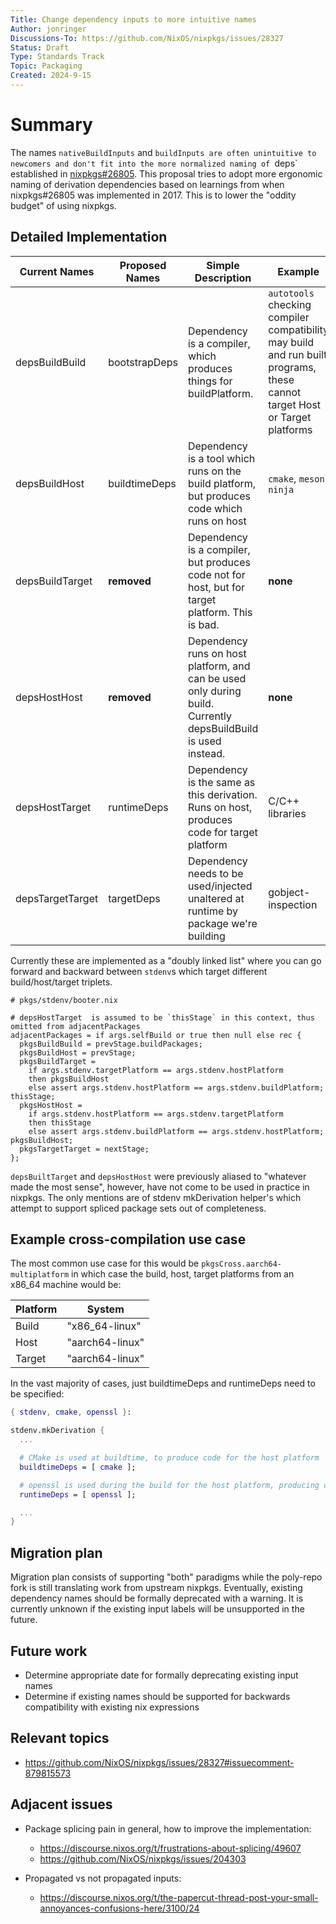 ```yaml
---
Title: Change dependency inputs to more intuitive names
Author: jonringer
Discussions-To: https://github.com/NixOS/nixpkgs/issues/28327
Status: Draft
Type: Standards Track
Topic: Packaging
Created: 2024-9-15
---
```


# Summary

The names `nativeBuildInputs` and `buildInputs are often unintuitive to newcomers
and don't fit into the more normalized naming of `deps<Host><Target>` established
in [nixpkgs#26805](https://github.com/NixOS/nixpkgs/pull/26805). This proposal
tries to adopt more ergonomic naming of derivation dependencies based on learnings
from when nixpkgs#26805 was implemented in 2017. This is to lower the "oddity budget"
of using nixpkgs.

## Detailed Implementation

| Current Names    | Proposed Names | Simple Description | Example    |
| --------         | -------        | --------------     | ---------  |
| depsBuildBuild   | bootstrapDeps  | Dependency is a compiler, which produces things for buildPlatform. | `autotools` checking compiler compatibility may build and run built programs, these cannot target Host or Target platforms |
| depsBuildHost    | buildtimeDeps  | Dependency is a tool which runs on the build platform, but produces code which runs on host | `cmake`, `meson`, `ninja` |
| depsBuildTarget  | **removed**    | Dependency is a compiler, but produces code not for host, but for target platform. This is bad. | **none** |
| depsHostHost     | **removed**    | Dependency runs on host platform, and can be used only during build. Currently depsBuildBuild is used instead. | **none** |
| depsHostTarget   | runtimeDeps    | Dependency is the same as this derivation. Runs on host, produces code for target platform | C/C++ libraries |
| depsTargetTarget | targetDeps     | Dependency needs to be used/injected unaltered at runtime by package we're building | gobject-inspection |

Currently these are implemented as a "doubly linked list" where you can go forward and backward
between `stdenv`s which target different build/host/target triplets.

```
# pkgs/stdenv/booter.nix

# depsHostTarget  is assumed to be `thisStage` in this context, thus omitted from adjacentPackages
adjacentPackages = if args.selfBuild or true then null else rec {
  pkgsBuildBuild = prevStage.buildPackages;
  pkgsBuildHost = prevStage;
  pkgsBuildTarget =
    if args.stdenv.targetPlatform == args.stdenv.hostPlatform
    then pkgsBuildHost
    else assert args.stdenv.hostPlatform == args.stdenv.buildPlatform; thisStage;
  pkgsHostHost =
    if args.stdenv.hostPlatform == args.stdenv.targetPlatform
    then thisStage
    else assert args.stdenv.buildPlatform == args.stdenv.hostPlatform; pkgsBuildHost;
  pkgsTargetTarget = nextStage;
};
```

`depsBuiltTarget` and `depsHostHost` were previously aliased to "whatever made the most
sense", however, have not come to be used in practice in nixpkgs. The only mentions
are of stdenv mkDerivation helper's which attempt to support spliced package sets
out of completeness.

## Example cross-compilation use case

The most common use case for this would be `pkgsCross.aarch64-multiplatform` in which case the build, host, target platforms from an x86_64 machine would be:

| Platform | System |
| -------- | ------ |
| Build    | "x86_64-linux" |
| Host     | "aarch64-linux" |
| Target   | "aarch64-linux" |

In the vast majority of cases, just buildtimeDeps and runtimeDeps need to be specified:

```nix
{ stdenv, cmake, openssl }:

stdenv.mkDerivation {
  ...

  # CMake is used at buildtime, to produce code for the host platform
  buildtimeDeps = [ cmake ];

  # openssl is used during the build for the host platform, producing code for the target platform
  runtimeDeps = [ openssl ];

  ...
}
```

## Migration plan

Migration plan consists of supporting "both" paradigms while the poly-repo fork
is still translating work from upstream nixpkgs. Eventually, existing dependency
names should be formally deprecated with a warning. It is currently unknown if
the existing input labels will be unsupported in the future.

## Future work

- Determine appropriate date for formally deprecating existing input names
- Determine if existing names should be supported for backwards compatibility with existing nix expressions

## Relevant topics

- https://github.com/NixOS/nixpkgs/issues/28327#issuecomment-879815573

## Adjacent issues

- Package splicing pain in general, how to improve the implementation:
  - https://discourse.nixos.org/t/frustrations-about-splicing/49607
  - https://github.com/NixOS/nixpkgs/issues/204303

- Propagated vs not propagated inputs:
  - https://discourse.nixos.org/t/the-papercut-thread-post-your-small-annoyances-confusions-here/3100/24
